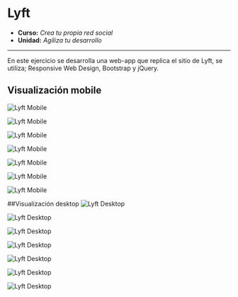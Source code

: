 # Lyft

* **Curso:** _Crea tu propia red social_
* **Unidad:** _Agiliza tu desarrollo_

***

En este ejercicio se desarrolla una web-app que replica el sitio de Lyft, se utiliza; Responsive Web Design, Bootstrap y jQuery.

## Visualización mobile 
![Lyft Mobile](assets/images/celular1.png)

![Lyft Mobile](assets/images/celular2.png)

![Lyft Mobile](assets/images/celular3.png)

![Lyft Mobile](assets/images/celular4.png)

![Lyft Mobile](assets/images/celular5.png)

![Lyft Mobile](assets/images/celular6.png)

![Lyft Mobile](assets/images/celular7.png)


##Visualización desktop
![Lyft Desktop](assets/images/pantalla1.png)

![Lyft Desktop](assets/images/pantalla2.png)

![Lyft Desktop](assets/images/pantalla3.png)

![Lyft Desktop](assets/images/pantalla4.png)

![Lyft Desktop](assets/images/pantalla5.png)

![Lyft Desktop](assets/images/pantalla6.png)

![Lyft Desktop](assets/images/pantalla7.png)